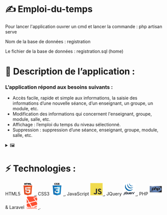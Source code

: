 # ✍ Emploi-du-temps

Pour lancer l'application ouvrer un cmd et lancer la commande : php artisan serve

Nom de la base de données : registration

Le fichier de la base de données : registration.sql (home)

# 📝 Description de l’application : 

### L’application répond aux besoins suivants :
- Accès facile, rapide et simple aux informations, la saisie des informations d’une nouvelle séance, d’un enseignant, un groupe, un module, etc.
- Modification des informations qui concernent l'enseignant, groupe, module, salle, etc.
- Affichage : l’emploi du temps du niveau sélectionné.
- Suppression : suppression d’une séance, enseignant, groupe, module, salle, etc.

<details><summary>🖼</summary>

# 🖼 Interface de l'application : 

- Login : 

<img width="960" alt="1- Login" src="https://user-images.githubusercontent.com/56300895/128049404-5d897c3d-0f5a-4ef3-a1ed-0f4d9664ed6f.PNG">

- Accueil :

<img width="960" alt="2- Home" src="https://user-images.githubusercontent.com/56300895/128049938-8875db95-801d-4d80-92c1-1fd9f4e890e9.PNG">

<img width="960" alt="3- Home 2" src="https://user-images.githubusercontent.com/56300895/128049950-9bfa5346-6ca1-4173-9066-e1553130cb89.PNG">

- L'emploi du temps : 

<img width="927" alt="4- L'emploi du temps" src="https://user-images.githubusercontent.com/56300895/128049964-efaa15c3-0061-4068-baeb-e533c141fa8d.PNG">

- Manipulation des informations (enseignant, module, salle, groupe) :

<img width="960" alt="5- Manipulation des informations (enseignant, module, salle, groupe)" src="https://user-images.githubusercontent.com/56300895/128049994-5f8e4680-8d70-4b5b-937a-a16babc6833c.PNG">

- Ajouter, Modifier, Supprimer :

<img width="946" alt="6- Ajouter, Modifier, Supprimer" src="https://user-images.githubusercontent.com/56300895/128050017-a3385399-a358-4de2-9d4d-b7a004a508ef.PNG">

    
</details>
    
# ⚡ Technologies :

HTML5 <a href="https://www.w3.org/html/" target="_blank"> <img src="https://raw.githubusercontent.com/devicons/devicon/master/icons/html5/html5-original-wordmark.svg" alt="html5" width="40" height="40"/> </a>, CSS3 <a href="https://www.w3schools.com/css/" target="_blank"> <img src="https://raw.githubusercontent.com/devicons/devicon/master/icons/css3/css3-original-wordmark.svg" alt="css3" width="40" height="40"/> </a>, JavaScript <a href="https://developer.mozilla.org/en-US/docs/Web/JavaScript" target="_blank"> <img src="https://raw.githubusercontent.com/devicons/devicon/master/icons/javascript/javascript-original.svg" alt="javascript" width="40" height="40"/> </a>, JQuery <a href="https://www.w3schools.com/jquery/" target="_blank"> <img src="https://raw.githubusercontent.com/devicons/devicon/master/icons/jquery/jquery-original-wordmark.svg" alt="jquery" width="40" height="40"/> </a>, PHP <a href="https://www.php.net" target="_blank"> <img src="https://raw.githubusercontent.com/devicons/devicon/master/icons/php/php-original.svg" alt="php" width="40" height="40"/> </a> & Laravel <a href="https://laravel.com/" target="_blank"> <img src="https://raw.githubusercontent.com/devicons/devicon/master/icons/laravel/laravel-plain-wordmark.svg" alt="laravel" width="40" height="40"/> </a>.
